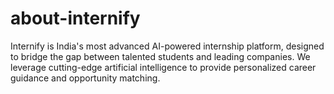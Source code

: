 # about-internify
Internify is India's most advanced AI-powered internship platform, designed to bridge the gap between talented students and leading companies. We leverage cutting-edge artificial intelligence to provide personalized career guidance and opportunity matching.
